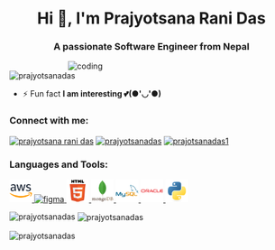 <h1 align="center">Hi 👋, I'm Prajyotsana Rani Das</h1>
<h3 align="center">A passionate Software Engineer from Nepal</h3>

<img align="right" alt="coding" width="400" src="https://user-images.githubusercontent.com/74038190/236119160-976a0405-caa7-470c-9356-16d43402ea0a.gif">

<p align="left"> <img src="https://komarev.com/ghpvc/?username=prajyotsanadas&label=Profile%20views&color=0e75b6&style=flat" alt="prajyotsanadas" /> </p>

- ⚡ Fun fact **I am interesting 💕(●'◡'●)**

<h3 align="left">Connect with me:</h3>
<p align="left">
<a href="https://linkedin.com/in/prajyotsana rani das" target="blank"><img align="center" src="https://raw.githubusercontent.com/rahuldkjain/github-profile-readme-generator/master/src/images/icons/Social/linked-in-alt.svg" alt="prajyotsana rani das" height="30" width="40" /></a>
<a href="https://instagram.com/prajyotsanadas" target="blank"><img align="center" src="https://raw.githubusercontent.com/rahuldkjain/github-profile-readme-generator/master/src/images/icons/Social/instagram.svg" alt="prajyotsanadas" height="30" width="40" /></a>
<a href="https://www.codechef.com/users/prajotsanadas1" target="blank"><img align="center" src="https://cdn.jsdelivr.net/npm/simple-icons@3.1.0/icons/codechef.svg" alt="prajotsanadas1" height="30" width="40" /></a>
</p>

<h3 align="left">Languages and Tools:</h3>
<p align="left"> <a href="https://aws.amazon.com" target="_blank" rel="noreferrer"> <img src="https://raw.githubusercontent.com/devicons/devicon/master/icons/amazonwebservices/amazonwebservices-original-wordmark.svg" alt="aws" width="40" height="40"/> </a> <a href="https://www.figma.com/" target="_blank" rel="noreferrer"> <img src="https://www.vectorlogo.zone/logos/figma/figma-icon.svg" alt="figma" width="40" height="40"/> </a> <a href="https://www.w3.org/html/" target="_blank" rel="noreferrer"> <img src="https://raw.githubusercontent.com/devicons/devicon/master/icons/html5/html5-original-wordmark.svg" alt="html5" width="40" height="40"/> </a> <a href="https://www.mongodb.com/" target="_blank" rel="noreferrer"> <img src="https://raw.githubusercontent.com/devicons/devicon/master/icons/mongodb/mongodb-original-wordmark.svg" alt="mongodb" width="40" height="40"/> </a> <a href="https://www.mysql.com/" target="_blank" rel="noreferrer"> <img src="https://raw.githubusercontent.com/devicons/devicon/master/icons/mysql/mysql-original-wordmark.svg" alt="mysql" width="40" height="40"/> </a> <a href="https://www.oracle.com/" target="_blank" rel="noreferrer"> <img src="https://raw.githubusercontent.com/devicons/devicon/master/icons/oracle/oracle-original.svg" alt="oracle" width="40" height="40"/> </a> <a href="https://www.python.org" target="_blank" rel="noreferrer"> <img src="https://raw.githubusercontent.com/devicons/devicon/master/icons/python/python-original.svg" alt="python" width="40" height="40"/> </a> </p>

<p><img align="left" src="https://github-readme-stats.vercel.app/api/top-langs?username=prajyotsanadas&show_icons=true&locale=en&layout=compact" alt="prajyotsanadas" /></p>

<p>&nbsp;<img align="center" src="https://github-readme-stats.vercel.app/api?username=prajyotsanadas&show_icons=true&locale=en" alt="prajyotsanadas" /></p>

<p><img align="center" src="https://github-readme-streak-stats.herokuapp.com/?user=prajyotsanadas&" alt="prajyotsanadas" /></p>
